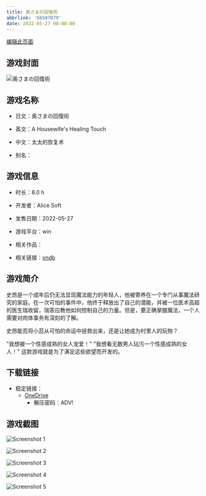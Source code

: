 ```yaml
---
title: 奥さまの回復術
abbrlink: '66587879'
date: 2022-05-27 00:00:00
---
```

[编辑此页面](https://github.com/ACG-3/ADV3-source/blob/main/source/_posts/games/%E5%A5%A5%E3%81%95%E3%81%BE%E3%81%AE%E5%9B%9E%E5%BE%A9%E8%A1%93.md)

## 游戏封面

![奥さまの回復術](https://pan.timero.xyz/d/onedrive/img_lib_001/%E5%A5%A5%E3%81%95%E3%81%BE%E3%81%AE%E5%9B%9E%E5%BE%A9%E8%A1%93_cover.avif)


## 游戏名称

- 日文：奥さまの回復術
- 英文：A Housewife's Healing Touch
- 中文：太太的恢复术

- 别名：


## 游戏信息

- 时长：8.0 h
- 开发者：Alice Soft
- 发售日期：2022-05-27
- 游戏平台：win
- 相关作品：

- 相关链接：[vndb](https://vndb.org/v35407)


## 游戏简介

史昂是一个成年后仍无法显现魔法能力的年轻人，他被寄养在一个专门从事魔法研究的家庭。在一次可怕的事件中，他终于释放出了自己的潜能，并被一位医术高超的医生瑞收留，瑞答应教他如何控制自己的力量。但是，要正确掌握魔法，一个人需要对肉体事务有深刻的了解。

史昂能否将小蕊从可怕的命运中拯救出来，还是让她成为村里人的玩物？

"我想被一个性感成熟的女人宠爱！"
"我想看无数男人玷污一个性感成熟的女人！"
这款游戏就是为了满足这些欲望而开发的。




## 下载链接

- 稳定链接：
    - [OneDrive](https://pan.timero.xyz/onedrive/adv_lib_001/%E5%A5%A5%E3%81%95%E3%81%BE%E3%81%AE%E5%9B%9E%E5%BE%A9%E8%A1%93)
        - 解压密码：ADV!



## 游戏截图


![Screenshot 1](https://pan.timero.xyz/d/onedrive/img_lib_001/%E5%A5%A5%E3%81%95%E3%81%BE%E3%81%AE%E5%9B%9E%E5%BE%A9%E8%A1%93_Screenshot_1.avif)

![Screenshot 2](https://pan.timero.xyz/d/onedrive/img_lib_001/%E5%A5%A5%E3%81%95%E3%81%BE%E3%81%AE%E5%9B%9E%E5%BE%A9%E8%A1%93_Screenshot_2.avif)

![Screenshot 3](https://pan.timero.xyz/d/onedrive/img_lib_001/%E5%A5%A5%E3%81%95%E3%81%BE%E3%81%AE%E5%9B%9E%E5%BE%A9%E8%A1%93_Screenshot_3.avif)

![Screenshot 4](https://pan.timero.xyz/d/onedrive/img_lib_001/%E5%A5%A5%E3%81%95%E3%81%BE%E3%81%AE%E5%9B%9E%E5%BE%A9%E8%A1%93_Screenshot_4.avif)

![Screenshot 5](https://pan.timero.xyz/d/onedrive/img_lib_001/%E5%A5%A5%E3%81%95%E3%81%BE%E3%81%AE%E5%9B%9E%E5%BE%A9%E8%A1%93_Screenshot_5.avif)

